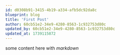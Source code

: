 ```yaml
---
id: d0308b91-3415-4b19-a334-afb5dc92da8c
blueprint: blog
title: 'First Post'
author: 60cb51e2-34e9-4280-8563-1c932753d80c
updated_by: 60cb51e2-34e9-4280-8563-1c932753d80c
updated_at: 1739115872
---
```

some content here with *markdown*
